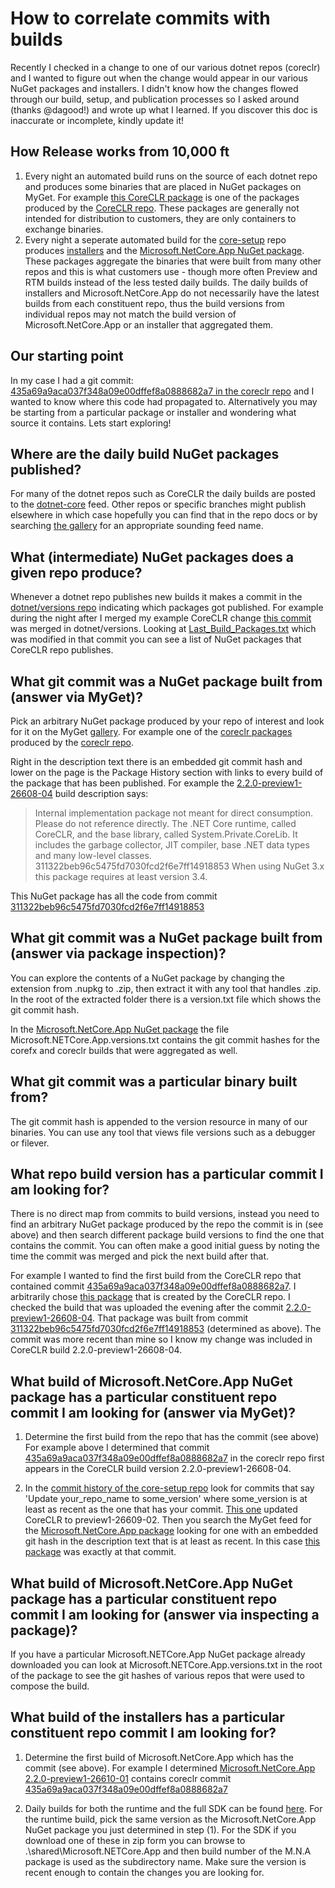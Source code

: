 # How to correlate commits with builds

Recently I checked in a change to one of our various dotnet repos (coreclr) and 
I wanted to figure out when the change would appear in our various NuGet 
packages and installers. I didn't know how the changes flowed through our 
build, setup, and publication processes so I asked around (thanks @dagood!) and 
wrote up what I learned. If you discover this doc is inaccurate or incomplete, 
kindly update it! 

## How Release works from 10,000 ft

1. Every night an automated build runs on the source of each dotnet repo and
produces some binaries that are placed in NuGet packages on MyGet. For example
[this CoreCLR package](https://dotnet.myget.org/feed/dotnet-core/package/nuget/runtime.win-x64.Microsoft.NETCore.Runtime.CoreCLR)
is one of the packages produced by the 
[CoreCLR repo](https://github.com/dotnet/coreclr).
These packages are generally not intended for distribution to customers, they 
are only containers to exchange binaries.
2. Every night a seperate automated build for the 
[core-setup](https://github.com/dotnet/core-setup) repo produces 
[installers](https://github.com/dotnet/core/blob/master/daily-builds.md)
and the [Microsoft.NetCore.App NuGet package](https://dotnet.myget.org/feed/dotnet-core/package/nuget/Microsoft.NETCore.App).
These packages aggregate the binaries that were built from many other repos 
and this is what customers use - though more often Preview and RTM builds 
instead of the less tested daily builds. 
The daily builds of installers and Microsoft.NetCore.App do not necessarily
have the latest builds from each constituent repo, thus the build versions
from individual repos may not match the build version of Microsoft.NetCore.App 
or an installer that aggregated them.

## Our starting point

In my case I had a git commit: [435a69a9aca037f348a09e00dffef8a0888682a7 
in the coreclr repo](https://github.com/dotnet/coreclr/commit/435a69a9aca037f348a09e00dffef8a0888682a7) 
and I wanted to know where this code had propagated to. Alternatively
you may be starting from a particular package or installer and wondering
what source it contains. Lets start exploring!


## Where are the daily build NuGet packages published?

For many of the dotnet repos such as CoreCLR the daily builds are posted to the 
[dotnet-core](https://dotnet.myget.org/gallery/dotnet-core) feed. Other repos or 
specific branches might publish elsewhere in which case hopefully you can find 
that in the repo docs or by searching [the gallery](https://dotnet.myget.org/gallery) 
for an appropriate sounding feed name.


## What (intermediate) NuGet packages does a given repo produce?

Whenever a dotnet repo publishes new builds it makes a commit in the 
[dotnet/versions repo](https://github.com/dotnet/versions) indicating which 
packages got published. For example during the night after I merged my 
example CoreCLR change 
[this commit](https://github.com/dotnet/versions/commit/cf8930fbe52e5eacf8ab0d7fb06f032d19cda5d5#diff-5f6099c37f777c410c4397b3f1e38870)
was merged in dotnet/versions. Looking at 
[Last_Build_Packages.txt](https://github.com/dotnet/versions/blob/master/build-info/dotnet/coreclr/master/Last_Build_Packages.txt) 
which was modified in that commit you can see a list of NuGet packages that 
CoreCLR repo publishes.


## What git commit was a NuGet package built from (answer via MyGet)?

Pick an arbitrary NuGet package produced by your repo of interest and look 
for it on the MyGet [gallery](https://dotnet.myget.org/gallery). For example
one of the [coreclr packages](https://dotnet.myget.org/feed/dotnet-core/package/nuget/runtime.win-x64.Microsoft.NETCore.Runtime.CoreCLR) 
produced by the [coreclr repo](https://github.com/dotnet/coreclr). 

Right in the description text there is an embedded git commit hash and lower 
on the page is the Package History section with links to every build of the 
package that has been published. For example the 
[2.2.0-preview1-26608-04](https://dotnet.myget.org/feed/dotnet-core/package/nuget/runtime.win-x64.Microsoft.NETCore.Runtime.CoreCLR/2.2.0-preview1-26608-04) 
build description says:

> Internal implementation package not meant for direct consumption. Please do not reference directly. The .NET Core runtime,
called CoreCLR, and the base library, called System.Private.CoreLib. It includes the garbage collector, JIT compiler, base .NET
data types and many low-level classes. 311322beb96c5475fd7030fcd2f6e7ff14918853 When using NuGet 3.x this package
requires at least version 3.4.

This NuGet package has all the code from commit [311322beb96c5475fd7030fcd2f6e7ff14918853](https://github.com/dotnet/coreclr/commit/311322beb96c5475fd7030fcd2f6e7ff14918853) 


## What git commit was a NuGet package built from (answer via package inspection)?

You can explore the contents of a NuGet package by changing the extension from 
.nupkg to .zip, then extract it with any tool that handles .zip. In the root 
of the extracted folder there is a version.txt file which shows the git 
commit hash.

In the [Microsoft.NetCore.App NuGet package](https://dotnet.myget.org/feed/dotnet-core/package/nuget/Microsoft.NETCore.App)
the file Microsoft.NETCore.App.versions.txt contains the git commit hashes for 
the corefx and coreclr builds that were aggregated as well.


## What git commit was a particular binary built from?

The git commit hash is appended to the version resource in many of our 
binaries. You can use any tool that views file versions such as a debugger 
or filever.


## What repo build version has a particular commit I am looking for?

There is no direct map from commits to build versions, instead you need to find 
an arbitrary NuGet package produced by the repo the commit is in (see above) 
and then search different package build versions to find the one that contains 
the commit. You can often make a good initial guess by noting the time the 
commit was merged and pick the next build after that. 

For example I wanted to find the first build from the CoreCLR repo that 
contained commit 
[435a69a9aca037f348a09e00dffef8a0888682a7](https://github.com/dotnet/coreclr/commit/435a69a9aca037f348a09e00dffef8a0888682a7).
I arbitrarily chose 
[this package](https://dotnet.myget.org/feed/dotnet-core/package/nuget/runtime.win-x64.Microsoft.NETCore.Runtime.CoreCLR) 
that is created by the CoreCLR repo. I checked the build that was uploaded the 
evening after the commit 
[2.2.0-preview1-26608-04](https://dotnet.myget.org/feed/dotnet-core/package/nuget/runtime.win-x64.Microsoft.NETCore.Runtime.CoreCLR/2.2.0-preview1-26608-04).
That package was built from commit
[311322beb96c5475fd7030fcd2f6e7ff14918853](https://github.com/dotnet/coreclr/commit/311322beb96c5475fd7030fcd2f6e7ff14918853)
(determined as above). The commit was more recent than mine so I know my 
change was included in CoreCLR build 2.2.0-preview1-26608-04.


## What build of Microsoft.NetCore.App NuGet package has a particular constituent repo commit I am looking for (answer via MyGet)?

1. Determine the first build from the repo that has the commit (see above)
For example above I determined that commit 
[435a69a9aca037f348a09e00dffef8a0888682a7](https://github.com/dotnet/coreclr/commit/435a69a9aca037f348a09e00dffef8a0888682a7)
in the coreclr repo first appears in the CoreCLR build version 
2.2.0-preview1-26608-04.

2. In the [commit history of the core-setup repo](https://github.com/dotnet/core-setup/commits/master) 
look for commits that say 'Update your_repo_name to some_version' 
where some_version is at least as recent as the one that has your commit. 
[This one](https://github.com/dotnet/core-setup/commit/8a48d863ad01ccd0763b7f3fab487503f5b75625) 
updated CoreCLR to preview1-26609-02. Then you search the MyGet feed for the 
[Microsoft.NetCore.App package](https://dotnet.myget.org/feed/dotnet-core/package/nuget/Microsoft.NETCore.App) 
looking for one with an embedded git hash in the description text that is at 
least as recent. In this case 
[this package](https://dotnet.myget.org/feed/dotnet-core/package/nuget/Microsoft.NETCore.App/2.2.0-preview1-26610-01) 
was exactly at that commit.


## What build of Microsoft.NetCore.App NuGet package has a particular constituent repo commit I am looking for (answer via inspecting a package)?

If you have a particular Microsoft.NETCore.App NuGet package already downloaded 
you can look at Microsoft.NETCore.App.versions.txt in the root of the package 
to see the git hashes of various repos that were used to compose the build.


## What build of the installers has a particular constituent repo commit I am looking for?

1. Determine the first build of Microsoft.NetCore.App which has the commit 
(see above). For example I determined 
[Microsoft.NetCore.App 2.2.0-preview1-26610-01](https://dotnet.myget.org/feed/dotnet-core/package/nuget/Microsoft.NETCore.App/2.2.0-preview1-26610-01)
contains coreclr commit 
[435a69a9aca037f348a09e00dffef8a0888682a7](https://github.com/dotnet/coreclr/commit/435a69a9aca037f348a09e00dffef8a0888682a7)

2. Daily builds for both the runtime and the full SDK can be found 
[here](https://github.com/dotnet/core/blob/master/daily-builds.md). For the
runtime build, pick the same version as the Microsoft.NetCore.App NuGet package 
you just determined in step (1). For the SDK if you download one of these in 
zip form you can browse to .\shared\Microsoft.NETCore.App and then build number 
of the M.N.A package is used as the subdirectory name. Make sure the version
is recent enough to contain the changes you are looking for.